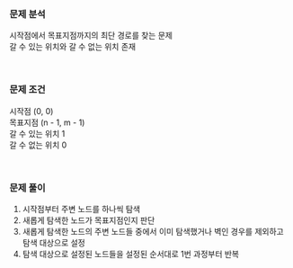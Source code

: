 ### 문제 분석
시작점에서 목표지점까지의 최단 경로를 찾는 문제  
갈 수 있는 위치와 갈 수 없는 위치 존재

<br>

### 문제 조건
시작점 (0, 0)  
목표지점 (n - 1, m - 1)  
갈 수 있는 위치 1  
갈 수 없는 위치 0

<br>

### 문제 풀이
1. 시작점부터 주변 노드를 하나씩 탐색
2. 새롭게 탐색한 노드가 목표지점인지 판단
3. 새롭게 탐색한 노드의 주변 노드들 중에서 이미 탐색했거나 벽인 경우를 제외하고 탐색 대상으로 설정
4. 탐색 대상으로 설정된 노드들을 설정된 순서대로 1번 과정부터 반복

<br>
